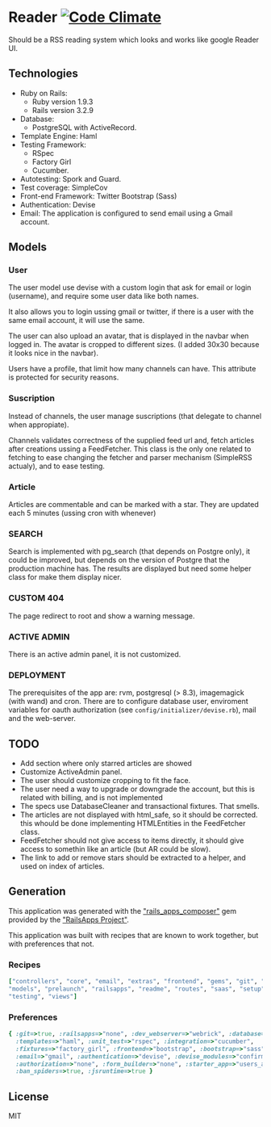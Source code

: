 # Reader [![Code Climate](https://codeclimate.com/badge.png)](https://codeclimate.com/github/eloyesp/reader) #

Should be a RSS reading system which looks and works like google Reader UI.

## Technologies ##

- Ruby on Rails:
  - Ruby version 1.9.3
  - Rails version 3.2.9
- Database:
  - PostgreSQL with ActiveRecord.
- Template Engine: Haml
- Testing Framework:
  - RSpec
  - Factory Girl
  - Cucumber.
- Autotesting: Spork and Guard.
- Test coverage: SimpleCov
- Front-end Framework: Twitter Bootstrap (Sass)
- Authentication: Devise
- Email: The application is configured to send email using a Gmail account.

## Models ##

### User ###

The user model use devise with a custom login that ask for email or login
(username), and require some user data like both names.

It also allows you to login ussing gmail or twitter, if there is a user with the
same email account, it will use the same.

The user can also upload an avatar, that is displayed in the navbar when logged
in. The avatar is cropped to different sizes. (I added 30x30 because it looks
nice in the navbar).

Users have a profile, that limit how many channels can have. This attribute is
protected for security reasons.

### Suscription ###

Instead of channels, the user manage suscriptions (that delegate to channel when
appropiate).

Channels validates correctness of the supplied feed url and, fetch articles
after creations ussing a FeedFetcher. This class is the only one related to
fetching to ease changing the fetcher and parser mechanism (SimpleRSS actualy),
and to ease testing.

### Article ###

Articles are commentable and can be marked with a star. They are updated each 5
minutes (ussing cron with whenever)

### SEARCH ###

Search is implemented with pg_search (that depends on Postgre only), it could be
improved, but depends on the version of Postgre that the production machine has.
The results are displayed but need some helper class for make them display nicer.

### CUSTOM 404 ###

The page redirect to root and show a warning message.

### ACTIVE ADMIN ###

There is an active admin panel, it is not customized.

### DEPLOYMENT ###

The prerequisites of the app are: rvm, postgresql (> 8.3), imagemagick (with
wand) and cron.
There are to configure database user, enviroment variables for oauth
authorization (see `config/initializer/devise.rb`), mail and the web-server.

## TODO ##

- Add section where only starred articles are showed
- Customize ActiveAdmin panel.
- The user should customize cropping to fit the face.
- The user need a way to upgrade or downgrade the account, but this is related
  with billing, and is not implemented
- The specs use DatabaseCleaner and transactional fixtures. That smells.
- The articles are not displayed with html_safe, so it should be corrected. this
whould be done implementing HTMLEntities in the FeedFetcher class.
- FeedFetcher should not give access to items directly, it should give access to
somethin like an article (but AR could be slow).
- The link to add or remove stars should be extracted to a helper, and used on
  index of articles.

## Generation ##

This application was generated with the ["rails_apps_composer"][1] gem provided
by the ["RailsApps Project"][2].

  [1]: https://github.com/RailsApps/rails_apps_composer   "rails_apps_composer"
  [2]: http://railsapps.github.com/                       "RailsApps Project"

This application was built with recipes that are known to work together, but
with preferences that not.

### Recipes ###

``` ruby
["controllers", "core", "email", "extras", "frontend", "gems", "git", "init",
"models", "prelaunch", "railsapps", "readme", "routes", "saas", "setup",
"testing", "views"]
```

### Preferences ###

``` ruby
{ :git=>true, :railsapps=>"none", :dev_webserver=>"webrick", :database=>"sqlite",
  :templates=>"haml", :unit_test=>"rspec", :integration=>"cucumber",
  :fixtures=>"factory_girl", :frontend=>"bootstrap", :bootstrap=>"sass",
  :email=>"gmail", :authentication=>"devise", :devise_modules=>"confirmable",
  :authorization=>"none", :form_builder=>"none", :starter_app=>"users_app",
  :ban_spiders=>true, :jsruntime=>true }
```

## License ##

MIT

